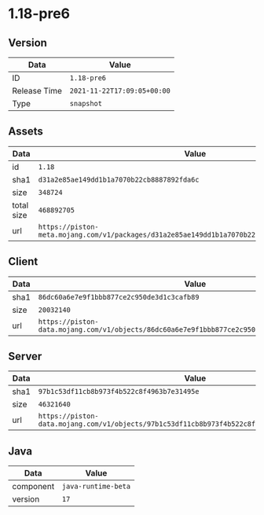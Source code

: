 # 1.18-pre6

## Version

|**Data**        | **Value**                 |
|----------------|-------------------------|
| ID   | ```1.18-pre6```   |
| Release Time   | ```2021-11-22T17:09:05+00:00```   |
| Type   | ```snapshot```   |

## Assets

|**Data**        | **Value**                 |
|----------------|-------------------------|
| id   | ```1.18```   |
| sha1   | ```d31a2e85ae149dd1b1a7070b22cb8887892fda6c```   |
| size   | ```348724```   |
| total size  | ```468892705```  |
| url       | ```https://piston-meta.mojang.com/v1/packages/d31a2e85ae149dd1b1a7070b22cb8887892fda6c/1.18.json``` |

## Client

|**Data**        | **Value**                 |
|----------------|-------------------------|
| sha1   | ```86dc60a6e7e9f1bbb877ce2c950de3d1c3cafb89```   |
| size   | ```20032140```   |
| url       | ```https://piston-data.mojang.com/v1/objects/86dc60a6e7e9f1bbb877ce2c950de3d1c3cafb89/client.jar``` |

## Server

|**Data**        | **Value**                 |
|----------------|-------------------------|
| sha1   | ```97b1c53df11cb8b973f4b522c8f4963b7e31495e```   |
| size   | ```46321640```   |
| url       | ```https://piston-data.mojang.com/v1/objects/97b1c53df11cb8b973f4b522c8f4963b7e31495e/server.jar``` |

## Java

|**Data**        | **Value**                 |
|----------------|-------------------------|
| component   | ```java-runtime-beta```   |
| version   | ```17```   |